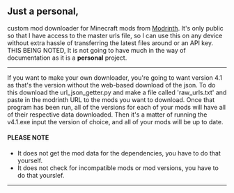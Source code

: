 
## Just a personal, 
custom mod downloader for Minecraft mods from [Modrinth](https://modrinth.com/).  It's only public so that I have access to the master urls file, so I can use this on any device without extra hassle of transferring the latest files around or an API key.  THIS BEING NOTED, It is not going to have much in the way of documentation as it is a **personal** project.

---
If you want to make your own downloader, you're going to want version 4.1 as that's the version without the web-based download of the json.  To do this download the url_json_getter.py and make a file called 'raw_urls.txt' and paste in the modrinth URL to the mods you want to download.
Once that program has been run, all of the versions for each of your mods will have all of their respective data downloaded.  Then it's a matter of running the v4.1.exe input the version of choice, and all of your mods will be up to date.

#### **PLEASE NOTE**
- It does not get the mod data for the dependencies, you have to do that yourself.
- It does not check for incompatible mods or mod versions, you have to do that yourslef.
---